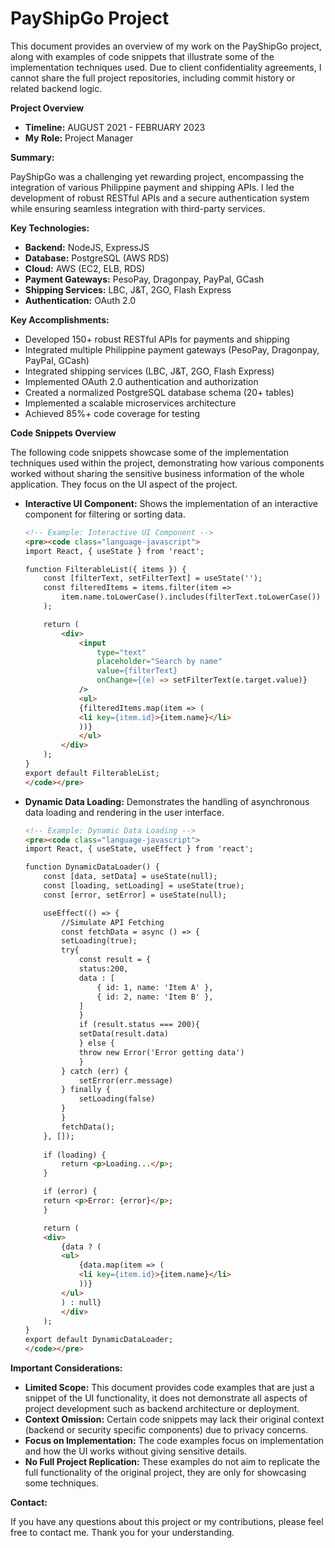 # PayShipGo Project

This document provides an overview of my work on the PayShipGo project, along with examples of code snippets that illustrate some of the implementation techniques used. Due to client confidentiality agreements, I cannot share the full project repositories, including commit history or related backend logic.

**Project Overview**

*   **Timeline:** AUGUST 2021 - FEBRUARY 2023
*   **My Role:** Project Manager

**Summary:**

PayShipGo was a challenging yet rewarding project, encompassing the integration of various Philippine payment and shipping APIs. I led the development of robust RESTful APIs and a secure authentication system while ensuring seamless integration with third-party services.

**Key Technologies:**

*   **Backend:** NodeJS, ExpressJS
*   **Database:** PostgreSQL (AWS RDS)
*   **Cloud:** AWS (EC2, ELB, RDS)
*   **Payment Gateways:** PesoPay, Dragonpay, PayPal, GCash
*   **Shipping Services:** LBC, J&T, 2GO, Flash Express
*   **Authentication:** OAuth 2.0

**Key Accomplishments:**

*   Developed 150+ robust RESTful APIs for payments and shipping
*   Integrated multiple Philippine payment gateways (PesoPay, Dragonpay, PayPal, GCash)
*   Integrated shipping services (LBC, J&T, 2GO, Flash Express)
*   Implemented OAuth 2.0 authentication and authorization
*   Created a normalized PostgreSQL database schema (20+ tables)
*   Implemented a scalable microservices architecture
*   Achieved 85%+ code coverage for testing

**Code Snippets Overview**

The following code snippets showcase some of the implementation techniques used within the project, demonstrating how various components worked without sharing the sensitive business information of the whole application. They focus on the UI aspect of the project.

*   **Interactive UI Component:** Shows the implementation of an interactive component for filtering or sorting data.
    
    ```html
    <!-- Example: Interactive UI Component -->
    <pre><code class="language-javascript">
    import React, { useState } from 'react';

    function FilterableList({ items }) {
        const [filterText, setFilterText] = useState('');
        const filteredItems = items.filter(item =>
            item.name.toLowerCase().includes(filterText.toLowerCase())
        );

        return (
            <div>
                <input
                    type="text"
                    placeholder="Search by name"
                    value={filterText}
                    onChange={(e) => setFilterText(e.target.value)}
                />
                <ul>
                {filteredItems.map(item => (
                <li key={item.id}>{item.name}</li>
                ))}
                </ul>
            </div>
        );
    }
    export default FilterableList;
    </code></pre>
    ```

*   **Dynamic Data Loading:**  Demonstrates the handling of asynchronous data loading and rendering in the user interface.

    ```html
    <!-- Example: Dynamic Data Loading -->
    <pre><code class="language-javascript">
    import React, { useState, useEffect } from 'react';

    function DynamicDataLoader() {
        const [data, setData] = useState(null);
        const [loading, setLoading] = useState(true);
        const [error, setError] = useState(null);

        useEffect(() => {
            //Simulate API Fetching
            const fetchData = async () => {
            setLoading(true);
            try{
                const result = {
                status:200,
                data : [
                    { id: 1, name: 'Item A' },
                    { id: 2, name: 'Item B' },
                ]
                }
                if (result.status === 200){
                setData(result.data)
                } else {
                throw new Error('Error getting data')
                }
            } catch (err) {
                setError(err.message)
            } finally {
                setLoading(false)
            }
            }
            fetchData();
        }, []);
            
        if (loading) {
            return <p>Loading...</p>;
        }

        if (error) {
        return <p>Error: {error}</p>;
        }

        return (
        <div>
            {data ? (
            <ul>
                {data.map(item => (
                <li key={item.id}>{item.name}</li>
                ))}
            </ul>
            ) : null}
            </div>
        );
    }
    export default DynamicDataLoader;
    </code></pre>
    ```

**Important Considerations:**

*   **Limited Scope:** This document provides code examples that are just a snippet of the UI functionality, it does not demonstrate all aspects of project development such as backend architecture or deployment.
*   **Context Omission:** Certain code snippets may lack their original context (backend or security specific components) due to privacy concerns.
*   **Focus on Implementation:** The code examples focus on implementation and how the UI works without giving sensitive details.
*   **No Full Project Replication:** These examples do not aim to replicate the full functionality of the original project, they are only for showcasing some techniques.

**Contact:**

If you have any questions about this project or my contributions, please feel free to contact me. Thank you for your understanding.
